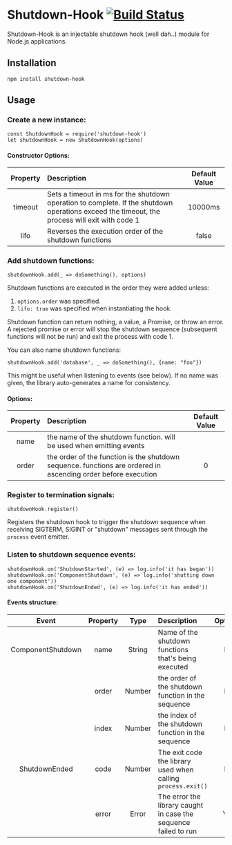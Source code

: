 # Shutdown-Hook [![Build Status](https://travis-ci.org/shaharke/shutdown-hook.svg?branch=master)](https://travis-ci.org/shaharke/shutdown-hook)

Shutdown-Hook is an injectable shutdown hook (well dah..) module for Node.js applications.

## Installation
`npm install shutdown-hook`

## Usage

### Create a new instance:
```
const ShutdownHook = require('shutdown-hook')
let shutdownHook = new ShutdownHook(options)
```

#### Constructor Options:

| Property | Description | Default Value |
| :------: | :---------- | :-----------: |
| timeout  | Sets a timeout in ms for the shutdown operation to complete. If the shutdown operations exceed the timeout, the process will exit with code 1| 10000ms |
| lifo     | Reverses the execution order of the shutdown functions| false |


### Add shutdown functions:

`shutdownHook.add(_ => doSomething(), options)`

Shutdown functions are executed in the order they were added unless: 

1. `options.order` was specified. 
2. `lifo: true` was specified when instantiating the hook.

Shutdown function can return nothing, a value, a Promise, or throw an error.
A rejected promise or error will stop the shutdown sequence (subsequent functions will not be run) and exit the process with code 1.

You can also name shutdown functions:

`shutdownHook.add('database', _ => doSomething(), {name: "foo"})`

This might be useful when listening to events (see below). If no name was given, the library auto-generates a name for consistency.

#### Options:

| Property | Description | Default Value |
| :------: | :---------- | :-----------: |
| name  | the name of the shutdown function. will be used when emitting events ||
| order | the order of the function is the shutdown sequence. functions are ordered in ascending order before execution | 0|


### Register to termination signals:

`shutdownHook.register()`

Registers the shutdown hook to trigger the shutdown sequence when receiving SIGTERM, SIGINT or "shutdown" messages sent through the `process` event emitter. 

### Listen to shutdown sequence events:

```
shutdownHook.on('ShutdownStarted', (e) => log.info('it has began'))
shutdownHook.on('ComponentShutdown', (e) => log.info('shutting down one component'))
shutdownHook.on('ShutdownEnded', (e) => log.info('it has ended'))
```

#### Events structure:

| Event | Property | Type | Description | Optional |
| :---: | :------: | :--: | :---------- | :------: |
| ComponentShutdown | name | String | Name of the shutdown functions that's being executed| No|
|| order | Number | the order of the shutdown function in the sequence | No |
|| index | Number | the index of the shutdown function in the sequence | No |
| ShutdownEnded | code | Number | The exit code the library used when calling `process.exit()`| No |
|| error | Error | The error the library caught in case the sequence failed to run | Yes|



